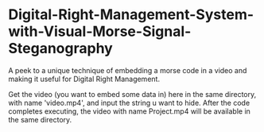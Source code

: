 # Digital-Right-Management-System-with-Visual-Morse-Signal-Steganography
A peek to a unique technique of embedding a morse code in a video and making it useful for Digital Right Management.


Get the video (you want to embed some data in) here in the same directory, with name 'video.mp4', and input the string u want to hide. After the code completes executing, the video with name Project.mp4 will be available in the same directory. 
